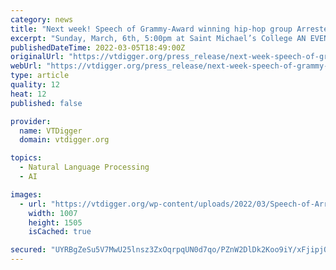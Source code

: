 ```yaml
---
category: news
title: "Next week! Speech of Grammy-Award winning hip-hop group Arrested Development in Burlington area"
excerpt: "Sunday, March, 6th, 5:00pm at Saint Michael’s College AN EVENING WITH SPEECH OF GRAMMY-AWARD WINNING ... event and would appreciate sponsorship recognition please get in touch with us directly."
publishedDateTime: 2022-03-05T18:49:00Z
originalUrl: "https://vtdigger.org/press_release/next-week-speech-of-grammy-award-winning-hip-hop-group-arrested-development-in-burlington-area/"
webUrl: "https://vtdigger.org/press_release/next-week-speech-of-grammy-award-winning-hip-hop-group-arrested-development-in-burlington-area/"
type: article
quality: 12
heat: 12
published: false

provider:
  name: VTDigger
  domain: vtdigger.org

topics:
  - Natural Language Processing
  - AI

images:
  - url: "https://vtdigger.org/wp-content/uploads/2022/03/Speech-of-Arrested-Development.png"
    width: 1007
    height: 1505
    isCached: true

secured: "UYRBgZeSu5V7MwU25lnsz3ZxOqrpqUN0d7qo/PZnW2DlDk2Koo9iY/xFjipjOssj6PtyodZe9Gp+4ABMW9YcxTk+qA/AQoBpe5gaoL8ArsNw+KzIpvllIHac6JkrGsI/HXmWkzzmM7HQKyLVXVh7ynp2Vkv0tLHU7AiGo+b/G/7pZ5XPWBR7h4PVJlygcAD82aTTTo3AxnRL7Rij+RQLTyRtzbV789wHrW61+n2HG8AbZc5/0JKKp36cZNJ0APljWlpr22SqiDbF24nxClGLzS3bKB1t+v6PjyM52KIhob0EIa68lj3CR2e2c/50nceUaCqOVBdT8UMmCq5vCbM2CRU5Y8lQr91JqItitOtxk8w=;kJqYk0S99QAHRqNx9MOJbw=="
---
```


